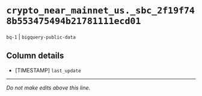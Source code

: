 # `crypto_near_mainnet_us._sbc_2f19f748b553475494b21781111ecd01`
`bq-1` | `bigquery-public-data`

## Column details
* [TIMESTAMP] `last_update`

-------------------------------------------------------------------------------
*Do not make edits above this line.*
